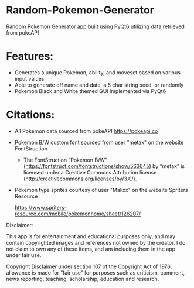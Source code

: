 # Random-Pokemon-Generator

Random Pokemon Generator app built using PyQt6 utilizing data retrieved from pokeAPI

# Features:
- Generates a unique Pokemon, ability, and moveset based on various input values
- Able to generate off name and date, a 5 char string seed, or randomly
- Pokemon Black and White themed GUI implemented via PyQt6

# Citations:
- All Pokemon data sourced from pokeAPI https://pokeapi.co

- Pokemon B/W custom font sourced from user "metax" on the website FontStruction

   -  The FontStruction “Pokemon B/W”
      (https://fontstruct.com/fontstructions/show/563645) by “metax” is licensed
      under a Creative Commons Attribution license
      (http://creativecommons.org/licenses/by/3.0/).

- Pokemon type sprites courtesy of user "Malixx" on the website Spriters Resource 
 
     https://www.spriters-resource.com/mobile/pokemonhome/sheet/126207/
     
Disclaimer:

This app is for entertainment and educational purposes only, and may contain 
copyrighted images and references not owned by the creator. I do not claim to own any
of these items, and am including them in the app under fair use.

Copyright Disclaimer under section 107 of the Copyright Act of 1976, allowance is made for “fair use” for purposes such as criticism, comment, news reporting, teaching, scholarship, education and research.

